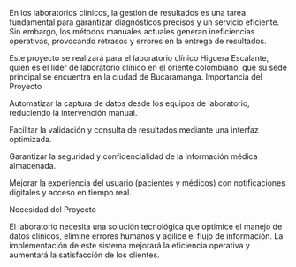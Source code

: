 En los laboratorios clínicos, la gestión de resultados es una tarea fundamental para garantizar diagnósticos precisos y un servicio eficiente. Sin embargo, los métodos manuales actuales generan ineficiencias operativas, provocando retrasos y errores en la entrega de resultados. 

Este proyecto se realizará para el laboratorio clínico Higuera Escalante, quien es el líder de laboratorio clínico en el oriente colombiano, que su sede principal se encuentra en la ciudad de Bucaramanga.
Importancia del Proyecto 

Automatizar la captura de datos desde los equipos de laboratorio, reduciendo la intervención manual. 

Facilitar la validación y consulta de resultados mediante una interfaz optimizada. 

Garantizar la seguridad y confidencialidad de la información médica almacenada. 

Mejorar la experiencia del usuario (pacientes y médicos) con notificaciones digitales y acceso en tiempo real. 

Necesidad del Proyecto 

El laboratorio necesita una solución tecnológica que optimice el manejo de datos clínicos, elimine errores humanos y agilice el flujo de información. La implementación de este sistema mejorará la eficiencia operativa y aumentará la satisfacción de los clientes. 
